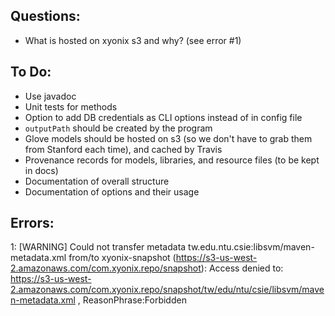 ## Questions:
- What is hosted on xyonix s3 and why? (see error #1)

## To Do:

- Use javadoc
- Unit tests for methods
- Option to add DB credentials as CLI options instead of in config file
- `outputPath` should be created by the program
- Glove models should be hosted on s3 (so we don't have to grab them from Stanford each time), and cached by Travis
- Provenance records for models, libraries, and resource files (to be kept in docs)
- Documentation of overall structure
- Documentation of options and their usage

## Errors:

1: [WARNING] Could not transfer metadata tw.edu.ntu.csie:libsvm/maven-metadata.xml from/to xyonix-snapshot (https://s3-us-west-2.amazonaws.com/com.xyonix.repo/snapshot): Access denied to: https://s3-us-west-2.amazonaws.com/com.xyonix.repo/snapshot/tw/edu/ntu/csie/libsvm/maven-metadata.xml , ReasonPhrase:Forbidden
